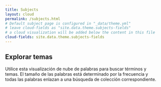 ```yaml
---
title: Subjects
layout: cloud
permalink: /subjects.html
# Default subject page is configured in "_data/theme.yml"
# leave cloud-fields as "site.data.theme.subjects-fields"
# a cloud visualization will be added below the content in this file
cloud-fields: site.data.theme.subjects-fields
---
```


## Explorar temas

Utilice esta visualización de nube de palabras para buscar términos y temas.
El tamaño de las palabras está determinado por la frecuencia y todas las palabras enlazan a una búsqueda de colección correspondiente.
